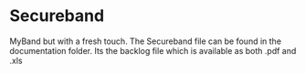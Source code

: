 # Secureband
MyBand but with a fresh touch.
The Secureband file can be found in the documentation folder. Its the backlog file which is available as both .pdf and .xls
